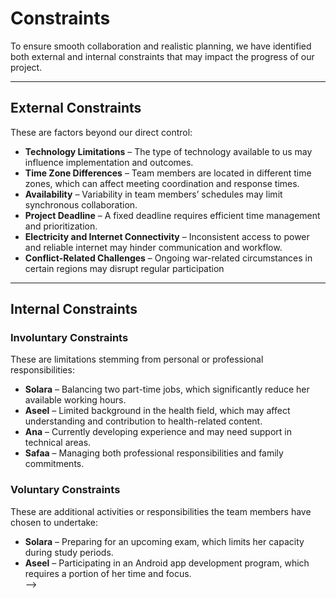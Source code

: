 # Constraints

To ensure smooth collaboration and realistic planning, we have identified both external and internal constraints that may impact the progress of our project.

---

## External Constraints
These are factors beyond our direct control:

- **Technology Limitations** – The type of technology available to us may influence implementation and outcomes.  
- **Time Zone Differences** – Team members are located in different time zones, which can affect meeting coordination and response times.  
- **Availability** – Variability in team members’ schedules may limit synchronous collaboration.  
- **Project Deadline** – A fixed deadline requires efficient time management and prioritization.  
- **Electricity and Internet Connectivity** – Inconsistent access to power and reliable internet may hinder communication and workflow.  
- **Conflict-Related Challenges** – Ongoing war-related circumstances in certain regions may disrupt regular participation

---

## Internal Constraints

### Involuntary Constraints
These are limitations stemming from personal or professional responsibilities:

- **Solara** – Balancing two part-time jobs, which significantly reduce her available working hours.  
- **Aseel** – Limited background in the health field, which may affect understanding and contribution to health-related content.  
- **Ana** – Currently developing experience and may need support in technical areas.  
- **Safaa** – Managing both professional responsibilities and family commitments.

### Voluntary Constraints
These are additional activities or responsibilities the team members have chosen to undertake:

- **Solara** – Preparing for an upcoming exam, which limits her capacity during study periods.  
- **Aseel** – Participating in an Android app development program, which requires a portion of her time and focus.  
-->
